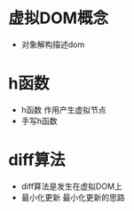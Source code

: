 # 虚拟DOM概念
- 对象解构描述dom
# h函数
- h函数 作用产生虚拟节点
- 手写h函数

# diff算法
- diff算法是发生在虚拟DOM上
- 最小化更新
最小化更新的思路 



